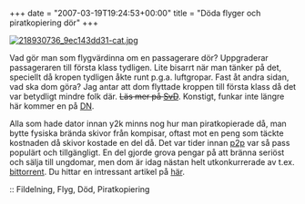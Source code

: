 +++
date = "2007-03-19T19:24:53+00:00"
title = "Döda flyger och piratkopiering dör"
+++

<div class="middle">
  <a href="http://flickr.com/photos/inju/218930736/"><img id="image361" src="http://cdn.junkpile.se/2007/03/218930736_9ec143dd31-cat.jpg" alt="218930736_9ec143dd31-cat.jpg" /></a>
</div>

Vad gör man som flygvärdinna om en passagerare dör? Uppgraderar passageraren till första klass tydligen. Lite bisarrt när man tänker på det, speciellt då kropen tydligen åkte runt p.g.a. luftgropar. Fast åt andra sidan, vad ska dom göra? Jag antar att dom flyttade kroppen till första klass då det var betydligt mindre folk där. <del datetime="2007-03-19T19:26:04+00:00">Läs mer på <a href="http://www.svd.se/dynamiskt/utrikes/did_14847831.asp">SvD</a></del>. Konstigt, funkar inte längre här kommer en på [DN][1].

Alla som hade dator innan y2k minns nog hur man piratkopierade då, man bytte fysiska brända skivor från kompisar, oftast mot en peng som täckte kostnaden då skivor kostade en del då. Det var tider innan [p2p][2] var så pass populärt och tillgängligt. En del gjorde grova pengar på att bränna seriöst och sälja till ungdomar, men dom är idag nästan helt utkonkurrerade av t.ex. [bittorrent][3]. Du hittar en intressant artikel på [här][4].

:: Fildelning, Flyg, Död, Piratkopiering

<small></small>

 [1]: http://www.dn.se/DNet/jsp/polopoly.jsp?d=148&#038;a=630186
 [2]: http://en.wikipedia.org/wiki/P2p
 [3]: http://en.wikipedia.org/wiki/Bittorrent
 [4]: http://torrentfreak.com/p2p-file-sharing-ruins-physical-piracy-business/
